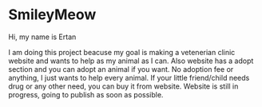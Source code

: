 # SmileyMeow

Hi, my name is Ertan

I am doing this project beacuse my goal is making a vetenerian clinic website and wants to help as my animal as I can. Also website has a adopt section and you can adopt an animal if you want. No adoption fee or anything, I just wants to help every animal. If your little friend/child needs drug or any other need, you can buy it from website. Website is still in progress, going to publish as soon as possible. 
